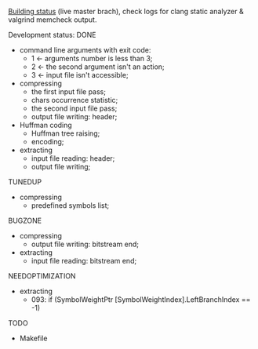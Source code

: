 [Building status](https://build.opensuse.org/project/show/home:DarkSS) (live master brach), check logs for clang static analyzer & valgrind memcheck output.

Development status:
DONE
 * command line arguments with exit code:
   + 1 ← arguments number is less than 3;
   + 2 ← the second argument isn't an action;
   + 3 ← input file isn't accessible;
 * compressing
   + the first input file pass;
   + chars occurrence statistic;
   + the second input file pass;
   + output file writing: header;
 * Huffman coding
   + Huffman tree raising;
   + encoding;
 * extracting
   + input file reading: header;
   + output file writing;

TUNEDUP
 * compressing
   + predefined symbols list;

BUGZONE
 * compressing
   - output file writing: bitstream end;
 * extracting
   - input file reading: bitstream end;

NEEDOPTIMIZATION
 * extracting
   - 093: if (SymbolWeightPtr [SymbolWeightIndex].LeftBranchIndex == -1)

TODO
 * Makefile
